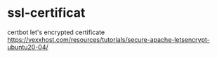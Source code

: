 # ssl-certificat

certbot let's encrypted certificate 
https://vexxhost.com/resources/tutorials/secure-apache-letsencrypt-ubuntu20-04/
